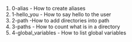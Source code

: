 1. 0-alias - How to create aliases
2. 1-hello_you - How to say hello to the user
3. 2-path -How to add directories into path
4. 3-paths - How to count what is in a directory
5. 4-global_variables - How to list global variables
